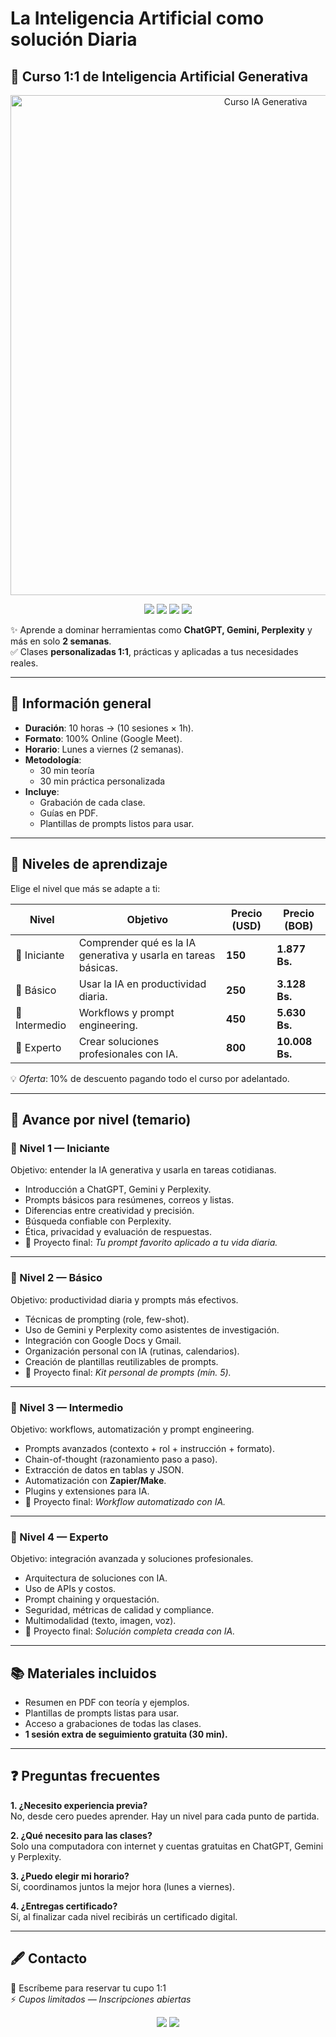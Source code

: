 # La Inteligencia Artificial como solución Diaria
## 🤖 Curso 1:1 de Inteligencia Artificial Generativa  
<p align="center">
  <img src="https://raw.githubusercontent.com/yourusername/yourrepo/main/banner.png" alt="Curso IA Generativa" width="800"/>
</p>

<p align="center">
  <a href="#"><img src="https://img.shields.io/badge/Modalidad-Online-blue?style=for-the-badge&logo=googlemeet" /></a>
  <a href="#"><img src="https://img.shields.io/badge/IA-Generativa-purple?style=for-the-badge&logo=openai" /></a>
  <a href="#"><img src="https://img.shields.io/badge/Duración-10h-green?style=for-the-badge&logo=googledocs" /></a>
  <a href="#"><img src="https://img.shields.io/badge/Niveles-4-orange?style=for-the-badge&logo=github" /></a>
</p>

✨ Aprende a dominar herramientas como **ChatGPT, Gemini, Perplexity** y más en solo **2 semanas**.  
✅ Clases **personalizadas 1:1**, prácticas y aplicadas a tus necesidades reales.  

---

## 📌 Información general
- **Duración**: 10 horas → (10 sesiones × 1h).  
- **Formato**: 100% Online (Google Meet).  
- **Horario**: Lunes a viernes (2 semanas).  
- **Metodología**:  
  - 30 min teoría  
  - 30 min práctica personalizada  
- **Incluye**:  
  - Grabación de cada clase.  
  - Guías en PDF.  
  - Plantillas de prompts listos para usar.

---

## 🧩 Niveles de aprendizaje
Elige el nivel que más se adapte a ti:  

| Nivel | Objetivo | Precio (USD) | Precio (BOB) |
|-------|----------|--------------|--------------|
| 🔹 Iniciante | Comprender qué es la IA generativa y usarla en tareas básicas. | **150** | **1.877 Bs.** |
| 🔹 Básico | Usar la IA en productividad diaria. | **250** | **3.128 Bs.** |
| 🔹 Intermedio | Workflows y prompt engineering. | **450** | **5.630 Bs.** |
| 🔹 Experto | Crear soluciones profesionales con IA. | **800** | **10.008 Bs.** |

💡 *Oferta*: 10% de descuento pagando todo el curso por adelantado.  

---

## 🎯 Avance por nivel (temario)

### 🔹 Nivel 1 — Iniciante
Objetivo: entender la IA generativa y usarla en tareas cotidianas.  
- Introducción a ChatGPT, Gemini y Perplexity.  
- Prompts básicos para resúmenes, correos y listas.  
- Diferencias entre creatividad y precisión.  
- Búsqueda confiable con Perplexity.  
- Ética, privacidad y evaluación de respuestas.  
- 📌 Proyecto final: *Tu prompt favorito aplicado a tu vida diaria.*  

---

### 🔹 Nivel 2 — Básico
Objetivo: productividad diaria y prompts más efectivos.  
- Técnicas de prompting (role, few-shot).  
- Uso de Gemini y Perplexity como asistentes de investigación.  
- Integración con Google Docs y Gmail.  
- Organización personal con IA (rutinas, calendarios).  
- Creación de plantillas reutilizables de prompts.  
- 📌 Proyecto final: *Kit personal de prompts (mín. 5).*  

---

### 🔹 Nivel 3 — Intermedio
Objetivo: workflows, automatización y prompt engineering.  
- Prompts avanzados (contexto + rol + instrucción + formato).  
- Chain-of-thought (razonamiento paso a paso).  
- Extracción de datos en tablas y JSON.  
- Automatización con **Zapier/Make**.  
- Plugins y extensiones para IA.  
- 📌 Proyecto final: *Workflow automatizado con IA.*  

---

### 🔹 Nivel 4 — Experto
Objetivo: integración avanzada y soluciones profesionales.  
- Arquitectura de soluciones con IA.  
- Uso de APIs y costos.  
- Prompt chaining y orquestación.  
- Seguridad, métricas de calidad y compliance.  
- Multimodalidad (texto, imagen, voz).  
- 📌 Proyecto final: *Solución completa creada con IA.*  

---

## 📚 Materiales incluidos
- Resumen en PDF con teoría y ejemplos.  
- Plantillas de prompts listas para usar.  
- Acceso a grabaciones de todas las clases.  
- **1 sesión extra de seguimiento gratuita (30 min).**  

---

## ❓ Preguntas frecuentes
**1. ¿Necesito experiencia previa?**  
No, desde cero puedes aprender. Hay un nivel para cada punto de partida.  

**2. ¿Qué necesito para las clases?**  
Solo una computadora con internet y cuentas gratuitas en ChatGPT, Gemini y Perplexity.  

**3. ¿Puedo elegir mi horario?**  
Sí, coordinamos juntos la mejor hora (lunes a viernes).  

**4. ¿Entregas certificado?**  
Sí, al finalizar cada nivel recibirás un certificado digital.  

---

## 🖋️ Contacto
📩 Escríbeme para reservar tu cupo 1:1  
⚡ *Cupos limitados — Inscripciones abiertas*  

<p align="center">
  <a href="mailto:fabricio.alborta.22@gmail.com"><img src="https://img.shields.io/badge/Email-Contactar-red?style=for-the-badge&logo=gmail" /></a>
  <a href="https://wa.me/qr/6AXLMTMAZE4MB1"><img src="https://img.shields.io/badge/WhatsApp-Reservar-green?style=for-the-badge&logo=whatsapp" /></a>
</p>
